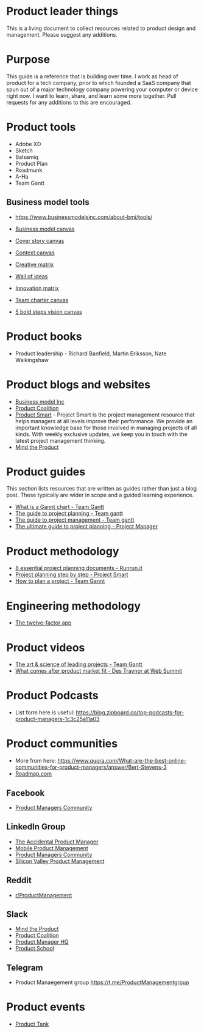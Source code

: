 # Product leader things

This is a living document to collect resources related to product design and management. Please suggest any additions.

# Purpose

This guide is a reference that is building over time. I work as head of product for a tech company, prior to which founded a SaaS company that spun out of a major technology company powering your computer or device right now. I want to learn, share, and learn some more together. Pull requests for any additions to this are encouraged.

# Product tools

- Adobe XD 
- Sketch
- Balsamiq
- Product Plan
- Roadmunk
- A-Ha
- Team Gantt

## Business model tools

- https://www.businessmodelsinc.com/about-bmi/tools/

- [Business model canvas](https://www.businessmodelsinc.com/about-bmi/tools/business-model-canvas/)
- [Cover story canvas](https://www.businessmodelsinc.com/about-bmi/tools/cover-story-canvas/)
- [Context canvas](https://www.businessmodelsinc.com/about-bmi/tools/context-canvas/)
- [Creative matrix](https://www.businessmodelsinc.com/about-bmi/tools/creative-matrix/)
- [Wall of ideas](https://www.businessmodelsinc.com/about-bmi/tools/wall-of-ideas/)
- [Innovation matrix](https://www.businessmodelsinc.com/about-bmi/tools/innovation-matrix/)
- [Team charter canvas](https://www.businessmodelsinc.com/about-bmi/tools/team-charter-canvas/)
- [5 bold steps vision canvas](https://www.businessmodelsinc.com/about-bmi/tools/5-bold-steps-vision/)


# Product books 

- Product leadership - Richard Banfield, Martin Eriksson, Nate Walkingshaw

# Product blogs and websites

- [Business model Inc](https://www.businessmodelsinc.com/)
- [Product Coalition](https://productcoalition.com/)
- [Product Smart](https://www.projectsmart.co.uk/) - Project Smart is the project management resource that helps managers at all levels improve their performance. We provide an important knowledge base for those involved in managing projects of all kinds. With weekly exclusive updates, we keep you in touch with the latest project management thinking.
- [Mind the Product](https://www.mindtheproduct.com/)




# Product guides

This section lists resources that are written as guides rather than just a blog post. These typically are wider in scope and a guided learning experience. 

- [What is a Gannt chart - Team Gantt](https://www.teamgantt.com/what-is-a-gantt-chart)
- [The guide to project planning - Team gantt](https://www.teamgantt.com/guide-to-project-planning)
- [The guide to project management - Team gantt](https://www.teamgantt.com/guide-to-project-management)
- [The ultimate guide to project planning - Project Manager](https://www.projectmanager.com/project-planning)


# Product methodology

- [8 essential project planning documents - Runrun.it](https://blog.runrun.it/en/8-essential-project-planning-documents/)
- [Project planning step by step - Project Smart](https://www.projectsmart.co.uk/project-planning-step-by-step.php)
- [How to plan a project - Team Gannt](https://www.teamgantt.com/guide-to-project-management/how-to-plan-a-project)

# Engineering methodology

- [The twelve-factor app](https://12factor.net/)

# Product videos

- [The art & science of leading projects - Team Gantt](https://www.teamgantt.com/art-science-of-leading-projects)
- [What comes after product market fit - Des Traynor at Web Summit](https://www.youtube.com/watch?v=SaOeoCTJkXI)

# Product Podcasts

- List form here is useful: https://blog.zipboard.co/top-podcasts-for-product-managers-1c3c25a11a03

# Product communities

- More from here: https://www.quora.com/What-are-the-best-online-communities-for-product-managers/answer/Bert-Stevens-3
- [Roadmap.com](https://www.roadmap.com/)

## Facebook

- [Product Managers Community](https://www.facebook.com/groups/ProductManagersCommunity/)

## LinkedIn Group

- [The Accidental Product Manager](https://www.linkedin.com/groups/3995219/)
- [Mobile Product Management](https://www.linkedin.com/groups/63456/)
- [Product Managers Community](https://www.linkedin.com/groups/8607959/)
- [Silicon Valley Product Management](https://www.linkedin.com/groups/3971010/)

## Reddit

- [r/ProductManagement](https://www.reddit.com/r/productmanagement)

## Slack

- [Mind the Product](http://slack.mindtheproduct.com/)
- [Product Coalition](https://productcoalition.com/join-the-product-coalition-on-slack-2b635aaa6db3)
- [Product Manager HQ](https://www.productmanagerhq.com/join-the-community/)
- [Product School](https://www.productschool.com/slack-community/)

## Telegram

- Product Manaegement group https://t.me/ProductManagementgroup

# Product events

- [Product Tank](https://www.mindtheproduct.com/producttank/)
